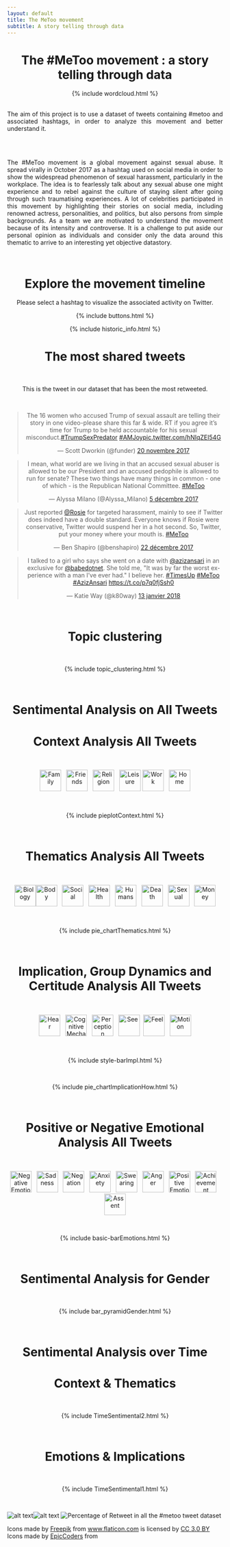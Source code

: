 ```yaml
---
layout: default
title: The MeToo movement
subtitle: A story telling through data
---
```


<center>
  
<h1> The #MeToo movement : a story telling through data </h1>

</center>

<center>
{% include wordcloud.html %}
</center>

<br>

<div style="text-align: justify">
  
  The aim of this project is to use a dataset of tweets containing #metoo and associated hashtags, in order to analyze this movement and better understand it.
  
  <br><br>
  
  The #MeToo movement is a global movement against sexual abuse. It spread virally in October 2017 as a hashtag used on social media in order to show the widespread phenomenon of sexual harassment, particularly in the workplace. The idea is to fearlessly talk about any sexual abuse one might experience and to rebel against the culture of staying silent after going through such traumatising experiences. A lot of celebrities participated in this movement by highlighting their stories on social media, including renowned actress, personalities, and politics, but also persons from simple backgrounds. As a team we are motivated to understand the movement because of its intensity and controverse. It is a challenge to put aside our personal opinion as individuals and consider only the data around this thematic to arrive to an interesting yet objective datastory.
  
</div>
  
<br>
  
<center>
  
<h1> Explore the movement timeline </h1>

Please select a hashtag to visualize the associated activity on Twitter.

{% include buttons.html %}

{% include historic_info.html %}

<h1> The most shared tweets </h1>

<br>

This is the tweet in our dataset that has been the most retweeted.

<br>

<blockquote class="twitter-tweet" data-lang="fr"><p lang="en" dir="ltr">The 16 women who accused Trump of sexual assault are telling their story in one video-please share this far &amp; wide. RT if you agree it’s time for Trump to be held accountable for his sexual misconduct.<a href="https://twitter.com/hashtag/TrumpSexPredator?src=hash&amp;ref_src=twsrc%5Etfw">#TrumpSexPredator</a> <a href="https://twitter.com/hashtag/AMJoy?src=hash&amp;ref_src=twsrc%5Etfw">#AMJoy</a><a href="https://t.co/hNIqZEI54G">pic.twitter.com/hNIqZEI54G</a></p>&mdash; Scott Dworkin (@funder) <a href="https://twitter.com/funder/status/932703161596432384?ref_src=twsrc%5Etfw">20 novembre 2017</a></blockquote>

<blockquote class="twitter-tweet" data-lang="fr"><p lang="en" dir="ltr">I mean, what world are we living in that an accused sexual abuser is allowed to be our President and an accused pedophile is allowed to run for senate? These two things have many things in common - one of which - is the Republican National Committee. <a href="https://twitter.com/hashtag/MeToo?src=hash&amp;ref_src=twsrc%5Etfw">#MeToo</a></p>&mdash; Alyssa Milano (@Alyssa_Milano) <a href="https://twitter.com/Alyssa_Milano/status/938186096080506882?ref_src=twsrc%5Etfw">5 décembre 2017</a></blockquote>
<script async src="https://platform.twitter.com/widgets.js" charset="utf-8"></script>

<script async src="https://platform.twitter.com/widgets.js" charset="utf-8"></script> <blockquote class="twitter-tweet" data-lang="fr"><p lang="en" dir="ltr">Just reported <a href="https://twitter.com/Rosie?ref_src=twsrc%5Etfw">@Rosie</a> for targeted harassment, mainly to see if Twitter does indeed have a double standard. Everyone knows if Rosie were conservative, Twitter would suspend her in a hot second. So, Twitter, put your money where your mouth is. <a href="https://twitter.com/hashtag/MeToo?src=hash&amp;ref_src=twsrc%5Etfw">#MeToo</a></p>&mdash; Ben Shapiro (@benshapiro) <a href="https://twitter.com/benshapiro/status/944220986525618176?ref_src=twsrc%5Etfw">22 décembre 2017</a></blockquote>

<script async src="https://platform.twitter.com/widgets.js" charset="utf-8"></script><blockquote class="twitter-tweet" data-lang="fr"><p lang="en" dir="ltr">I talked to a girl who says she went on a date with <a href="https://twitter.com/azizansari?ref_src=twsrc%5Etfw">@azizansari</a> in an exclusive for <a href="https://twitter.com/babedotnet?ref_src=twsrc%5Etfw">@babedotnet</a>. She told me, &quot;It was by far the worst experience with a man I’ve ever had.&quot; I believe her. <a href="https://twitter.com/hashtag/TimesUp?src=hash&amp;ref_src=twsrc%5Etfw">#TimesUp</a> <a href="https://twitter.com/hashtag/MeToo?src=hash&amp;ref_src=twsrc%5Etfw">#MeToo</a> <a href="https://twitter.com/hashtag/AzizAnsari?src=hash&amp;ref_src=twsrc%5Etfw">#AzizAnsari</a> <a href="https://t.co/p7q0fjSsh0">https://t.co/p7q0fjSsh0</a></p>&mdash; Katie Way (@k80way) <a href="https://twitter.com/k80way/status/952327321431756801?ref_src=twsrc%5Etfw">13 janvier 2018</a></blockquote>
<script async src="https://platform.twitter.com/widgets.js" charset="utf-8"></script>

<br>

<h1> Topic clustering </h1>

<br>

{% include topic_clustering.html %}

<br>

<h1> Sentimental Analysis on All Tweets </h1>


<h1> Context Analysis All Tweets </h1>

<br>

<img src="img/icons/family.png" title="Family" width="50"/> &nbsp; <img src="img/icons/friends.png" title="Friends" width="50"/> &nbsp; <img src="img/icons/religion.png" title="Religion" width="50"/> &nbsp; <img src="img/icons/leisure.png" title="Leisure" width="50"/> <img src="img/icons/work.png" title="Work" width="50"/> &nbsp; <img src="img/icons/home.png" title="Home" width="50"/>

<br>

{% include pieplotContext.html %}

<br>

<h1> Thematics Analysis All Tweets </h1>
<br>

<img src="img/icons/bio.png" title="Biology" width="50"/><img src="img/icons/body.png" title="Body" width="50"/> &nbsp; <img src="img/icons/social.png" title="Social" width="50"/> &nbsp; <img src="img/icons/health.png" title="Health" width="50"/> &nbsp; <img src="img/icons/human.png" title="Humans" width="50"/> &nbsp; <img src="img/icons/death.png" title="Death" width="50"/> &nbsp; <img src="img/icons/sexual.png" title="Sexual" width="50"/> &nbsp; <img src="img/icons/money.png" title="Money" width="50"/>

<br>

{% include pie_chartThematics.html %}

<br>

<h1> Implication, Group Dynamics and Certitude Analysis All Tweets </h1>

<br>

<img src="img/icons/hear.png" title="Hear" width="50"/> &nbsp; <img src="img/icons/cogmech.png" title="Cognitive Mechanisms" width="50"/> &nbsp; <img src="img/icons/perception.png" title="Perception" width="50"/> &nbsp; <img src="img/icons/see.png" title="See" width="50"/>&nbsp; <img src="img/icons/feel.png" title="Feel" width="50"/> &nbsp; <img src="img/icons/motion.png" title="Motion" width="50"/>

<br>

{% include style-barImpl.html %}


<br>

{% include pie_chartImplicationHow.html %}

<br>

<h1> Positive or Negative Emotional Analysis All Tweets </h1>
<br>

<img src="img/icons/negemo.png" title="Negative Emotion" width="50"/> &nbsp; <img src="img/icons/sad.png" title="Sadness" width="50"/> &nbsp; <img src="img/icons/negate.png" title="Negation" width="50"/> &nbsp; <img src="img/icons/anxiety.png" title="Anxiety" width="50"/> &nbsp; <img src="img/icons/swear.png" title="Swearing" width="50"/> &nbsp; <img src="img/icons/anger.png" title="Anger" width="50"/> &nbsp; <img src="img/icons/posemo.png" title="Positive Emotion" width="50"/> &nbsp; <img src="img/icons/achiev.png" title="Achievement" width="50"/> &nbsp; <img src="img/icons/assent.png" title="Assent" width="50"/>

<br>

{% include basic-barEmotions.html %}

<br>

<h1> Sentimental Analysis for Gender </h1>
<br>

{% include bar_pyramidGender.html %}

<br>

<h1> Sentimental Analysis over Time </h1>

<h1> Context & Thematics </h1>
<br>

{% include TimeSentimental2.html %}

<br>

<h1> Emotions & Implications </h1>
<br>

{% include TimeSentimental1.html %}

<br>

</center>




![alt text](img/past.png "Past Words")![alt text](img/past.png "Past Words")
![Percentage of Retweet in all the #metoo tweet dataset](/img/newplot.png)

<div>Icons made by <a href="https://www.freepik.com/" title="Freepik">Freepik</a> from <a href="https://www.flaticon.com/" 			    title="Flaticon">www.flaticon.com</a> is licensed by <a href="http://creativecommons.org/licenses/by/3.0/" 			    title="Creative Commons BY 3.0" target="_blank">CC 3.0 BY</a></div>

<div>Icons made by <a href="https://www.flaticon.com/authors/epiccoders" title="EpicCoders">EpicCoders</a> from <a href="https://www.flaticon.com/" </div>





